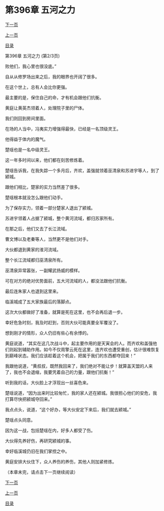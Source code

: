 <h1>第396章   五河之力</h1>
            <div><p><a href="./1187_%E7%AC%AC396%E7%AB%A0_%E4%BA%94%E6%B2%B3%E4%B9%8B%E5%8A%9B.md">下一页</a></p><p><a href="./1185_%E7%AC%AC396%E7%AB%A0_%E4%BA%94%E6%B2%B3%E4%B9%8B%E5%8A%9B.md">上一页</a></p><p><a href="../">目录</a></p></div>
            <div><p>第396章   五河之力 (第2/3页)</p><p>败他们，我心里也很没底。”</p><p>自从从修罗场出来之后，我的眼界也开阔了很多。</p><p>在这个世上，总有人会比你更强。</p><p>最主要的是，保住自己的命，才有机会跟他们抗衡。</p><p>黄庭让黄英杰领着人，处理院子里的尸体。</p><p>我们则回到房间里面。</p><p>在场的人当中，冯夷实力增强得最快，已经是一名顶级灵王。</p><p>他得益于体内的魔气。</p><p>楚瑶也是一名中级灵王。</p><p>这一年多时间以来，他们都在刻苦修炼着。</p><p>楚瑶告诉我，在我失踪一个多月后，齐欢，盖强就领着巫清泉和苏进宇等人，到了颍城。</p><p>跟他们相比，楚家的实力当然差了很多。</p><p>楚瑶根本就没怎么跟他们动手。</p><p>为了保存实力，领着一部分楚家人退出了颍城。</p><p>苏进宇领着人占据了颍城，整个黄河流域，都归苏家所有。</p><p>在那之后，他们又去了长江流域。</p><p>曹文博以及老秦等人，当然更不是他们对手。</p><p>大伙都退到黄家的淮河流域。</p><p>整个长江流域都归巫清泉所有。</p><p>巫清泉异常嚣张，一副耀武扬威的模样。</p><p>可在对方的绝对优势面前，五大河流域的人，都没法跟他们抗衡。</p><p>最后连朱家人也退到这里来。</p><p>临溪城成了五大家族最后的落脚点。</p><p>这次大伙都做好了准备，就算是死在这里，也不会再后退一步。</p><p>幸好危急时刻，我及时赶到，否则大伙可能真要全军覆没了。</p><p>想到刚才的情形，众人仍旧有些心有余悸的。</p><p>黄庭说道，“其实在这几次战斗中，起主要作用的是天寅会的人。而齐欢和盖强他们则起到辅助作用。如今不仅周擎云死在这里，连齐欢也遭受重创，估计很难恢复到巅峰状态。我们应该趁着这个机会，把属于我们的东西都夺回来！”</p><p>我跟他说道，“黄叔叔，既然我回来了，我们绝对不能让步！就算盖天盟的人来了，我也不会退缩，我要凭着自己的力量，跟他们抗衡！”</p><p>听到我的话，大伙脸上才浮现出一丝喜色来。</p><p>楚瑶说道，“因为出来时比较匆忙，我的家人还在颍城。我很担心他们的安危，我打算尽快把颍城夺回来。”</p><p>我点点头，说道，“这个好办，等大伙安定下来后，我们就去颍城。”</p><p>楚瑶点头同意。</p><p>因为这一战，包括楚瑶在内，好多人都受了伤。</p><p>大伙得先养好伤，再研究颍城的事。</p><p>幸好临溪城仍旧在我们掌控之中。</p><p>黄庭安排大伙住下，众人养伤的养伤，其他人则加紧修炼。</p><p>（本章未完，请点击下一页继续阅读）</p></div>
            <div><p><a href="./1187_%E7%AC%AC396%E7%AB%A0_%E4%BA%94%E6%B2%B3%E4%B9%8B%E5%8A%9B.md">下一页</a></p><p><a href="./1185_%E7%AC%AC396%E7%AB%A0_%E4%BA%94%E6%B2%B3%E4%B9%8B%E5%8A%9B.md">上一页</a></p><p><a href="../">目录</a></p></div>
